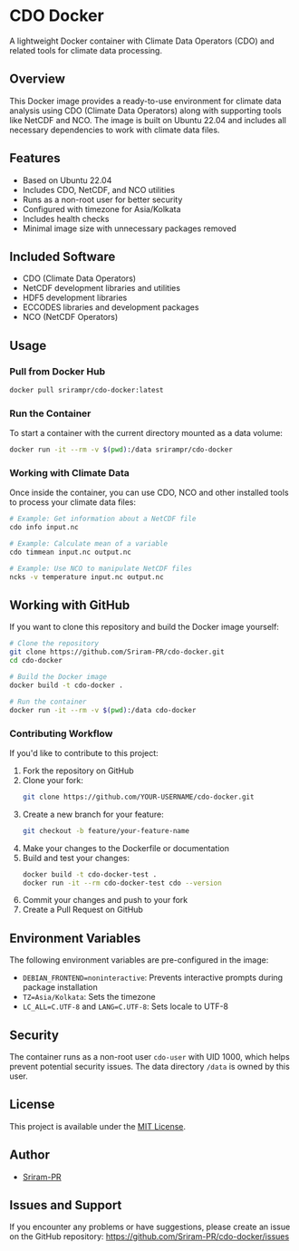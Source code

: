 # CDO Docker

A lightweight Docker container with Climate Data Operators (CDO) and related tools for climate data processing.

## Overview

This Docker image provides a ready-to-use environment for climate data analysis using CDO (Climate Data Operators) along with supporting tools like NetCDF and NCO. The image is built on Ubuntu 22.04 and includes all necessary dependencies to work with climate data files.

## Features

- Based on Ubuntu 22.04
- Includes CDO, NetCDF, and NCO utilities
- Runs as a non-root user for better security
- Configured with timezone for Asia/Kolkata
- Includes health checks
- Minimal image size with unnecessary packages removed

## Included Software

- CDO (Climate Data Operators)
- NetCDF development libraries and utilities
- HDF5 development libraries
- ECCODES libraries and development packages
- NCO (NetCDF Operators)

## Usage

### Pull from Docker Hub

```bash
docker pull srirampr/cdo-docker:latest
```

### Run the Container

To start a container with the current directory mounted as a data volume:

```bash
docker run -it --rm -v $(pwd):/data srirampr/cdo-docker
```

### Working with Climate Data

Once inside the container, you can use CDO, NCO and other installed tools to process your climate data files:

```bash
# Example: Get information about a NetCDF file
cdo info input.nc

# Example: Calculate mean of a variable
cdo timmean input.nc output.nc

# Example: Use NCO to manipulate NetCDF files
ncks -v temperature input.nc output.nc
```

## Working with GitHub

If you want to clone this repository and build the Docker image yourself:

```bash
# Clone the repository
git clone https://github.com/Sriram-PR/cdo-docker.git
cd cdo-docker

# Build the Docker image
docker build -t cdo-docker .

# Run the container
docker run -it --rm -v $(pwd):/data cdo-docker
```

### Contributing Workflow

If you'd like to contribute to this project:

1. Fork the repository on GitHub
2. Clone your fork:
   ```bash
   git clone https://github.com/YOUR-USERNAME/cdo-docker.git
   ```
3. Create a new branch for your feature:
   ```bash
   git checkout -b feature/your-feature-name
   ```
4. Make your changes to the Dockerfile or documentation
5. Build and test your changes:
   ```bash
   docker build -t cdo-docker-test .
   docker run -it --rm cdo-docker-test cdo --version
   ```
6. Commit your changes and push to your fork
7. Create a Pull Request on GitHub

## Environment Variables

The following environment variables are pre-configured in the image:

- `DEBIAN_FRONTEND=noninteractive`: Prevents interactive prompts during package installation
- `TZ=Asia/Kolkata`: Sets the timezone
- `LC_ALL=C.UTF-8` and `LANG=C.UTF-8`: Sets locale to UTF-8

## Security

The container runs as a non-root user `cdo-user` with UID 1000, which helps prevent potential security issues. The data directory `/data` is owned by this user.

## License

This project is available under the [MIT License](https://github.com/Sriram-PR/cdo-docker/blob/main/LICENSE).

## Author

- [Sriram-PR](https://github.com/Sriram-PR)

## Issues and Support

If you encounter any problems or have suggestions, please create an issue on the GitHub repository:
https://github.com/Sriram-PR/cdo-docker/issues

